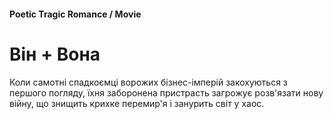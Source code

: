 #### Poetic Tragic Romance / Movie

# Він + Вона

Коли самотні спадкоємці ворожих бізнес-імперій закохуються з першого погляду, їхня заборонена пристрасть загрожує розв'язати нову війну, що знищить крихке перемир'я і занурить світ у хаос.